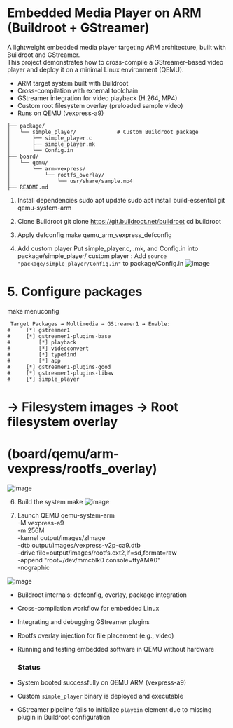 # Embedded Media Player on ARM (Buildroot + GStreamer)
A lightweight embedded media player targeting ARM architecture, built with Buildroot and GStreamer.  
This project demonstrates how to cross-compile a GStreamer-based video player and deploy it on a minimal Linux environment (QEMU).
- ARM target system built with Buildroot
- Cross-compilation with external toolchain
- GStreamer integration for video playback (H.264, MP4)
- Custom root filesystem overlay (preloaded sample video)
- Runs on QEMU (vexpress-a9)
```
├── package/
│   └── simple_player/             # Custom Buildroot package
│       ├── simple_player.c
│       ├── simple_player.mk
│       └── Config.in
├── board/
│   └── qemu/
│       └── arm-vexpress/
│           └── rootfs_overlay/
│               └── usr/share/sample.mp4
├── README.md
```
1. Install dependencies
sudo apt update
sudo apt install build-essential git qemu-system-arm

2. Clone Buildroot
git clone https://git.buildroot.net/buildroot
cd buildroot

3. Apply defconfig
make qemu_arm_vexpress_defconfig

4. Add custom player
Put simple_player.c, .mk, and Config.in into package/simple_player/
custom player : Add `source "package/simple_player/Config.in"` to package/Config.in
![image](https://github.com/user-attachments/assets/8454bab4-a4c5-4861-b543-c135fdb6a305)

# 5. Configure packages
make menuconfig
```
 Target Packages → Multimedia → GStreamer1 → Enable:
#     [*] gstreamer1
#     [*] gstreamer1-plugins-base
#         [*] playback
#         [*] videoconvert
#         [*] typefind
#         [*] app
#     [*] gstreamer1-plugins-good
#     [*] gstreamer1-plugins-libav
#     [*] simple_player
```
# → Filesystem images → Root filesystem overlay
#     (board/qemu/arm-vexpress/rootfs_overlay)
![image](https://github.com/user-attachments/assets/ef7dc73d-a32b-41be-8233-8bf0604d3c0b)

6. Build the system
make
![image](https://github.com/user-attachments/assets/51c8009b-0999-4ad2-97bc-7ea65f8dec1c)

7. Launch QEMU
qemu-system-arm \
  -M vexpress-a9 \
  -m 256M \
  -kernel output/images/zImage \
  -dtb output/images/vexpress-v2p-ca9.dtb \
  -drive file=output/images/rootfs.ext2,if=sd,format=raw \
  -append "root=/dev/mmcblk0 console=ttyAMA0" \
  -nographic

![image](https://github.com/user-attachments/assets/b51e791a-673c-4180-9c01-d7229858786b)

- Buildroot internals: defconfig, overlay, package integration
- Cross-compilation workflow for embedded Linux
- Integrating and debugging GStreamer plugins
- Rootfs overlay injection for file placement (e.g., video)
- Running and testing embedded software in QEMU without hardware

  ### Status

- System booted successfully on QEMU ARM (vexpress-a9)
- Custom `simple_player` binary is deployed and executable
- GStreamer pipeline fails to initialize `playbin` element due to missing plugin in Buildroot configuration

